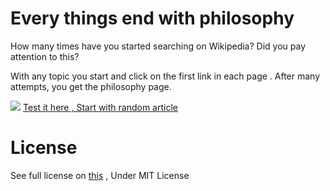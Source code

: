# Every things end with philosophy
How many times have you started searching on Wikipedia? 
Did you pay attention to this?

With any topic you start and click on the first link in each page . After many attempts, you get the philosophy page.

![](https://github.com/BahramJannesar/every-things-end-with-philosophy/blob/master/image/philosophy-mesbar.jpg)
[Test it here , Start with random article](https://en.wikipedia.org/wiki/Special:Random)

# License
See full license on [this](https://opensource.org/licenses/MIT) , Under MIT License 
